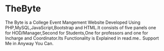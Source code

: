 # TheByte
The Byte is a College Event Mangement Website Developed Using PHP,MySQL,JavaScript,Bootstrap and HTML.It consists of five panels one for HOD/Manager,Second for Students,One for professors and one for Incharge and Coordinator.Its Functionality is Explained in read.me.. Support Me in Anyway You Can. 
